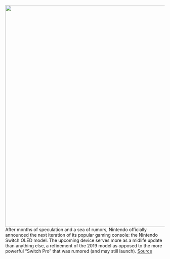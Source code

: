 <img src='https://cdn.vox-cdn.com/thumbor/c2cURII6KejJhMjtj8FqJl56OT8=/0x0:1920x1080/1200x800/filters:focal(807x387:1113x693)/cdn.vox-cdn.com/uploads/chorus_image/image/69587173/oled_model_photo_01.0.png' width='700px' /><br/>
After months of speculation and a sea of rumors, Nintendo officially announced the next iteration of its popular gaming console: the Nintendo Switch OLED model. The upcoming device serves more as a midlife update than anything else, a refinement of the 2019 model as opposed to the more powerful “Switch Pro” that was rumored (and may still launch).
<a href='https://www.theverge.com/22565905/nintendo-switch-oled-model-preorder-price-availability-where-to-buy'> Source <a/>